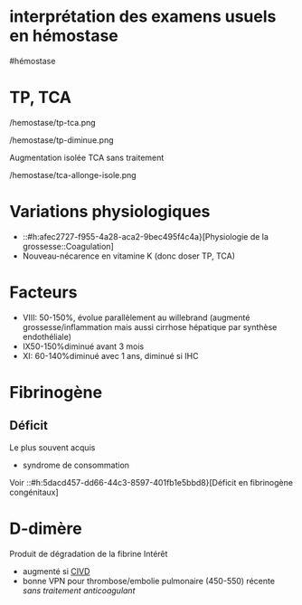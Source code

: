 # interprétation des examens usuels en hémostase
#hémostase 



# TP, TCA


 
/hemostase/tp-tca.png

 
/hemostase/tp-diminue.png


Augmentation isolée TCA sans traitement
 
/hemostase/tca-allonge-isole.png



# Variations physiologiques


- ::#h:afec2727-f955-4a28-aca2-9bec495f4c4a}[Physiologie de la grossesse::Coagulation] 
- Nouveau-nécarence en vitamine K (donc doser TP, TCA) 


# Facteurs


- VIII: 50-150%, évolue parallèlement au willebrand (augmenté grossesse/inflammation mais aussi cirrhose hépatique par synthèse endothéliale) 
- IX50-150%diminué avant 3 mois 
- XI: 60-140%diminué avec 1 ans, diminué si IHC 


# Fibrinogène



## Déficit


Le plus souvent acquis 

- syndrome de consommation 

Voir ::#h:5dacd457-dd66-44c3-8597-401fb1e5bbd8}[Déficit en fibrinogène congénitaux] 


# D-dimère


Produit de dégradation de la fibrine
Intérêt

- augmenté si [CIVD](#civdnorgmd) 
- bonne VPN pour thrombose/embolie pulmonaire (450-550) récente _sans traitement anticoagulant_ 

